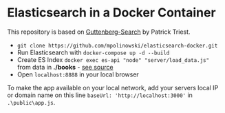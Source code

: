 # Elasticsearch in a Docker Container

This repository is based on [Guttenberg-Search](https://github.com/mpolinowski/Guttenberg-Search) by Patrick Triest.


* `git clone https://github.com/mpolinowski/elasticsearch-docker.git`
* Run Elasticsearch with `docker-compose up -d --build`
* Create ES Index `docker exec es-api "node" "server/load_data.js"` from data in __./books__ - [see source](https://github.com/mpolinowski/Guttenberg-Search#adding-books-to-our-database)
* Open `localhost:8888` in your local browser


To make the app available on your local network, add your servers local IP or domain name on this line `baseUrl: 'http://localhost:3000'` in `.\public\app.js`.